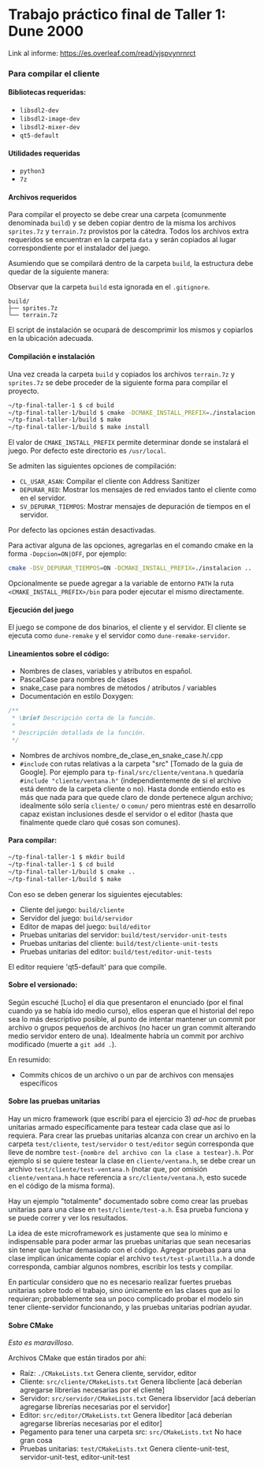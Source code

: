 # Trabajo práctico final de Taller 1: Dune 2000

Link al informe: https://es.overleaf.com/read/vjspvynrnrct

### Para compilar el cliente
#### Bibliotecas requeridas:
- `libsdl2-dev`
- `libsdl2-image-dev`
- `libsdl2-mixer-dev`
- `qt5-default`

#### Utilidades requeridas
- `python3`
- `7z`

#### Archivos requeridos
Para compilar el proyecto se debe crear una carpeta (comunmente denominada 
`build`) y se deben copiar dentro de la misma los archivos `sprites.7z` y
`terrain.7z` provistos por la cátedra.
Todos los archivos extra requeridos se encuentran en la carpeta `data` y serán
copiados al lugar correspondiente por el instalador del juego.

Asumiendo que se compilará dentro de la carpeta `build`, la estructura debe
quedar de la siguiente manera:

Observar que la carpeta `build` esta ignorada en el `.gitignore`.

```
build/
├── sprites.7z
└── terrain.7z
```

El script de instalación se ocupará de descomprimir los mismos y copiarlos en
la ubicación adecuada.

#### Compilación e instalación
Una vez creada la carpeta `build` y copiados los archivos `terrain.7z` y
`sprites.7z` se debe proceder de la siguiente forma para compilar el proyecto.
```bash
~/tp-final-taller-1 $ cd build
~/tp-final-taller-1/build $ cmake -DCMAKE_INSTALL_PREFIX=./instalacion ..
~/tp-final-taller-1/build $ make
~/tp-final-taller-1/build $ make install
```

El valor de `CMAKE_INSTALL_PREFIX` permite determinar donde se instalará el
juego. Por defecto este directorio es `/usr/local`.

Se admiten las siguientes opciones de compilación:
- `CL_USAR_ASAN`: Compilar el cliente con Address Sanitizer
- `DEPURAR_RED`: Mostrar los mensajes de red enviados tanto el cliente como
en el servidor.
- `SV_DEPURAR_TIEMPOS`: Mostrar mensajes de depuración de tiempos en el servidor.

Por defecto las opciones están desactivadas.

Para activar alguna de las opciones, agregarlas en el comando cmake en la forma
`-Dopcion=ON|OFF`, por ejemplo:

```bash
cmake -DSV_DEPURAR_TIEMPOS=ON -DCMAKE_INSTALL_PREFIX=./instalacion ..
```

Opcionalmente se puede agregar a la variable de entorno `PATH` la ruta
`<CMAKE_INSTALL_PREFIX>/bin` para poder ejecutar el mismo directamente.


#### Ejecución del juego
El juego se compone de dos binarios, el cliente y el servidor. El cliente
se ejecuta como `dune-remake` y el servidor como `dune-remake-servidor`.


#### Lineamientos sobre el código:

- Nombres de clases, variables y atributos en español.
- PascalCase para nombres de clases
- snake_case para nombres de métodos / atributos / variables
- Documentación en estilo Doxygen:
```cpp
/**
 * \brief Descripción corta de la función.
 * 
 * Descripción detallada de la función.
 */
```
- Nombres de archivos nombre_de_clase_en_snake_case.h/.cpp
- `#include` con rutas relativas a la carpeta "src" [Tomado de la guia de Google]. Por ejemplo para `tp-final/src/cliente/ventana.h` quedaría `#include "cliente/ventana.h"` (independientemente de si el archivo está dentro de la carpeta cliente o no). Hasta donde entiendo esto es más que nada para que quede claro de donde pertenece algun archivo; idealmente sólo sería `cliente/` o `comun/` pero mientras esté en desarrollo capaz existan inclusiones desde el servidor o el editor (hasta que finalmente quede claro qué cosas son comunes).

#### Para compilar:
```bash
~/tp-final-taller-1 $ mkdir build
~/tp-final-taller-1 $ cd build
~/tp-final-taller-1/build $ cmake ..
~/tp-final-taller-1/build $ make
```
Con eso se deben generar los siguientes ejecutables:
- Cliente del juego: `build/cliente`
- Servidor del juego: `build/servidor`
- Editor de mapas del juego: `build/editor`
- Pruebas unitarias del servidor: `build/test/servidor-unit-tests`
- Pruebas unitarias del cliente: `build/test/cliente-unit-tests`
- Pruebas unitarias del editor: `build/test/editor-unit-tests`

El editor requiere 'qt5-default' para que compile.

#### Sobre el versionado:
Según escuché [Lucho] el día que presentaron el enunciado (por el final cuando ya se había ido medio curso), ellos esperan que el historial del repo sea lo más descriptivo posible, al punto de intentar mantener un commit por archivo o grupos pequeños de archivos (no hacer un gran commit alterando medio servidor entero de una). Idealmente habría un commit por archivo modificado (muerte a `git add .`).

En resumido:
- Commits chicos de un archivo o un par de archivos con mensajes específicos


#### Sobre las pruebas unitarias
Hay un micro framework (que escribí para el ejercicio 3) _ad-hoc_ de pruebas unitarias armado específicamente para testear cada clase que así lo requiera. Para crear las pruebas unitarias alcanza con crear un archivo en la carpeta `test/cliente`, `test/servidor` o `test/editor` según corresponda que lleve de nombre `test-{nombre del archivo con la clase a testear}.h`. Por ejemplo si se quiere testear la clase en `cliente/ventana.h`, se debe crear un archivo `test/cliente/test-ventana.h` (notar que, por omisión `cliente/ventana.h` hace referencia a `src/cliente/ventana.h`, esto sucede en el código de la misma forma).

Hay un ejemplo "totalmente" documentado sobre como crear las pruebas unitarias para una clase
en `test/cliente/test-a.h`. Esa prueba funciona y se puede correr y ver los resultados.

La idea de este microframework es justamente que sea lo mínimo e  indispensable para poder armar las pruebas unitarias que sean necesarias sin tener que luchar demasiado con el código. Agregar pruebas para una clase implican únicamente copiar el archivo `test/test-plantilla.h` a donde  corresponda, cambiar algunos nombres, escribir los tests y compilar.

En particular considero que no es necesario realizar fuertes pruebas unitarias sobre todo el trabajo, sino únicamente en las clases que así lo requieran; probablemente sea un poco complicado probar el modelo sin tener cliente-servidor funcionando, y las pruebas unitarias podrían ayudar.

#### Sobre CMake
_Esto es maravilloso._

Archivos CMake que están tirados por ahí:
- Raíz: `./CMakeLists.txt`
Genera cliente, servidor, editor
- Cliente: `src/cliente/CMakeLists.txt`
Genera libcliente [acá deberían agregarse librerías necesarias por el cliente]
- Servidor: `src/servidor/CMakeLists.txt`
Genera libservidor [acá deberían agregarse librerías necesarias por el servidor]
- Editor: `src/editor/CMakeLists.txt`
Genera libeditor [acá deberían agregarse librerías necesarias por el editor]
- Pegamento para tener una carpeta src: `src/CMakeLists.txt`
No hace gran cosa
- Pruebas unitarias: `test/CMakeLists.txt`
Genera cliente-unit-test, servidor-unit-test, editor-unit-test

